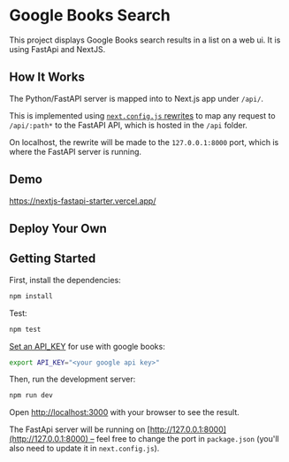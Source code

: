 # Google Books Search

This project displays Google Books search results in a list on a web ui. It is using FastApi and NextJS.

## How It Works

The Python/FastAPI server is mapped into to Next.js app under `/api/`.

This is implemented using [`next.config.js` rewrites](https://github.com/digitros/nextjs-fastapi/blob/main/next.config.js) to map any request to `/api/:path*` to the FastAPI API, which is hosted in the `/api` folder.

On localhost, the rewrite will be made to the `127.0.0.1:8000` port, which is where the FastAPI server is running.

## Demo

https://nextjs-fastapi-starter.vercel.app/

## Deploy Your Own



## Getting Started

First, install the dependencies:

```bash
npm install
```

Test:
```bash
npm test
```

[Set an API_KEY]("https://developers.google.com/books/docs/v1/using#APIKey") for use with google books:

```bash
export API_KEY="<your google api key>"
```


Then, run the development server:

```bash
npm run dev
```

Open [http://localhost:3000](http://localhost:3000) with your browser to see the result.

The FastApi server will be running on [http://127.0.0.1:8000](http://127.0.0.1:8000) – feel free to change the port in `package.json` (you'll also need to update it in `next.config.js`).
